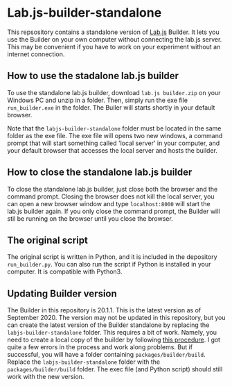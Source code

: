 # Lab.js-builder-standalone

This repsository contains a standalone version of [Lab.js](https://lab.js.org/) Builder. It lets you use the Builder on your own computer without connecting the lab.js server. This may be convenient if you have to work on your experiment without an internet connection. 

## How to use the stadalone lab.js builder
To use the standalone lab.js builder, download `lab.js builder.zip` on your Windows PC and unzip in a folder. Then, simply run the exe file `run_builder.exe` in the folder. The Builer will starts shortly in your default browser. 

Note that the `labjs-builder-standalone` folder must be located in the same folder as the exe file. The exe file will opens two new windows, a command prompt that will start something called 'local server' in your computer, and your default browser that accesses the local server and hosts the builder.

## How to close the standalone lab.js builder
To close the standalone lab.js builder, just close both the browser and the command prompt. Closing the browser does not kill the local server, you can open a new browser window and type `localhost:8000` will  start the lab.js builder again. If you only close the command prompt, the Builder will stil be running on the browser until you close the browser.

## The original script
The original script is written in Python, and it is included in the depository `run_builder.py`. You can also run the script if Python is installed in your computer. It is compatible with Python3.

## Updating Builder version
The Builder in this repository is 20.1.1. This is the latest version as of September 2020. The version may not be updated in this repository, but you can create the latest version of the Builder standalone by replacing the `labjs-builder-standalone` folder. This requires a bit of work. Namely, you need to create a local copy of the builder by following [this procedure](https://labjs.readthedocs.io/en/latest/meta/contribute/build.html). I got quite a few errors in the process and work along problems. But if successful, you will have a folder containing `packages/builder/build`. Replace the `labjs-builder-standalone` folder with the `packages/builder/build` folder. The exec file (and Python script) should still work with the new version.
